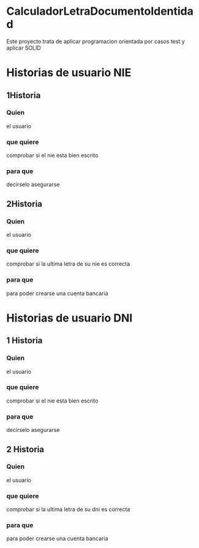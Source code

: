 # CalculadorLetraDocumentoIdentidad
Este proyecto trata de aplicar programacion orientada por casos test y aplicar SOLID

# Historias de usuario NIE

## 1Historia

### Quien
el usuario
### que quiere
comprobar si el nie esta bien escrito
### para que
decirselo asegurarse

## 2Historia

### Quien
el usuario
### que quiere
comprobar si la ultima letra de su nie es correcta
### para que
para poder crearse una cuenta bancaria

# Historias de usuario DNI

## 1 Historia

### Quien
el usuario
### que quiere
comprobar si el nie esta bien escrito
### para que
decirselo asegurarse

## 2 Historia

### Quien
el usuario
### que quiere
comprobar si la ultima letra de su dni es correcta
### para que
para poder crearse una cuenta bancaria
